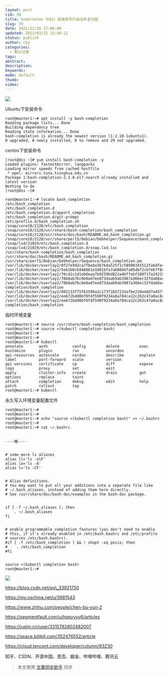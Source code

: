 ```yaml
---
layout: post
cid: 39
title: kubernetes（k8s）安装命令行自动补全功能
slug: 39
date: 2021/12/30 17:08:00
updated: 2022/03/25 15:44:12
status: publish
author: cby
categories: 
  - 默认分类
tags: 
abstract: 
description: 
keywords: 
mode: default
thumb: 
video: 
---
```



![](https://p3-juejin.byteimg.com/tos-cn-i-k3u1fbpfcp/1f6c9c76f1d04d2e9939b271bfcfa0ba~tplv-k3u1fbpfcp-zoom-1.image)

  

Ubuntu下安装命令

  

```shell
root@master1:~# apt install -y bash-completion
Reading package lists... Done
Building dependency tree      
Reading state information... Done
bash-completion is already the newest version (1:2.10-1ubuntu1).
0 upgraded, 0 newly installed, 0 to remove and 29 not upgraded.
```

  

centos下安装命令

  

```shell
[root@dss ~]# yum install bash-completion -y
Loaded plugins: fastestmirror, langpacks
Loading mirror speeds from cached hostfile
 * epel: mirrors.tuna.tsinghua.edu.cn
Package 1:bash-completion-2.1-8.el7.noarch already installed and latest version
Nothing to do
[root@dss ~]#
```

  

```shell
root@master1:~# locate bash_completion
/etc/bash_completion
/etc/bash_completion.d
/etc/bash_completion.d/apport_completion
/etc/bash_completion.d/git-prompt
/etc/profile.d/bash_completion.sh
/snap/core18/2128/etc/bash_completion
/snap/core18/2128/usr/share/bash-completion/bash_completion
/snap/core18/2128/usr/share/doc/bash/README.md.bash_completion.gz
/snap/core18/2128/usr/share/perl5/Debian/Debhelper/Sequence/bash_completion.pm
/snap/lxd/21029/etc/bash_completion.d
/snap/lxd/21029/etc/bash_completion.d/snap.lxd.lxc
/usr/share/bash-completion/bash_completion
/usr/share/doc/bash/README.md.bash_completion.gz
/usr/share/perl5/Debian/Debhelper/Sequence/bash_completion.pm
/var/lib/docker/overlay2/0f27e9d2ca7fbe8a3b764a525f1c58990345512fa6dfe4162aba3e05ccff5b56/diff/etc/bash_completion.d
/var/lib/docker/overlay2/5eb1b0cb946881e1081bfa7a608b6fa85dbf2cb7e67f84b038f3b8a85bd13196/diff/usr/local/lib/node_modules/npm/node_modules/dashdash/etc/dashdash.bash_completion.in
/var/lib/docker/overlay2/76c41c1d1eb6eaa7b9259bd822a4bffebf180717a24319d2ffec3b4dcae0e66a/merged/etc/bash_completion.d
/var/lib/docker/overlay2/78b8ab76c0e0ad7ee873daab9ab3987a366ec32fda68a4bb56a218c7f8806a58/merged/etc/profile.d/bash_completion.sh
/var/lib/docker/overlay2/78b8ab76c0e0ad7ee873daab9ab3987a366ec32fda68a4bb56a218c7f8806a58/merged/usr/share/bash-completion/bash_completion
/var/lib/docker/overlay2/802133f75f62596a2c173f1b57231efbe210eddd7a43770a62ca94c86ce2ca56/merged/usr/local/lib/node_modules/npm/node_modules/dashdash/etc/dashdash.bash_completion.in
/var/lib/docker/overlay2/ee672bdd0bf0fdf590f9234a8a784ca12c262c47a0ac8ab91acc0942dfafc339/diff/etc/profile.d/bash_completion.sh
/var/lib/docker/overlay2/ee672bdd0bf0fdf590f9234a8a784ca12c262c47a0ac8ab91acc0942dfafc339/diff/usr/share/bash-completion/bash_completion
```

  

临时环境变量

  

```shell
root@master1:~# source /usr/share/bash-completion/bash_completion
root@master1:~# source <(kubectl completion bash)
root@master1:~#
root@master1:~#
root@master1:~# kubectl
annotate       auth           config         delete         exec           kustomize      plugin         run            uncordon
api-resources  autoscale      cordon         describe       explain        label          port-forward   scale          version
api-versions   certificate    cp             diff           expose         logs           proxy          set            wait
apply          cluster-info   create         drain          get            options        replace        taint          
attach         completion     debug          edit           help           patch          rollout        top            
root@master1:~# kubectl
```

  

永久写入环境变量配置文件

  

```shell
root@master1:~#
root@master1:~#
root@master1:~# echo "source <(kubectl completion bash)" >> ~/.bashrc
root@master1:~#
root@master1:~# cat ~/.bashrc


----略----


# some more ls aliases
alias ll='ls -alF'
alias la='ls -A'
alias l='ls -CF'


# Alias definitions.
# You may want to put all your additions into a separate file like
# ~/.bash_aliases, instead of adding them here directly.
# See /usr/share/doc/bash-doc/examples in the bash-doc package.


if [ -f ~/.bash_aliases ]; then
    . ~/.bash_aliases
fi


# enable programmable completion features (you don't need to enable
# this, if it's already enabled in /etc/bash.bashrc and /etc/profile
# sources /etc/bash.bashrc).
#if [ -f /etc/bash_completion ] && ! shopt -oq posix; then
#    . /etc/bash_completion
#fi


source <(kubectl completion bash)
root@master1:~#
```

  

  

![](https://p3-juejin.byteimg.com/tos-cn-i-k3u1fbpfcp/f15584c5a770436f943162d88635f215~tplv-k3u1fbpfcp-zoom-1.image)  

  
  

https://blog.csdn.net/qq\_33921750

https://my.oschina.net/u/3981543

https://www.zhihu.com/people/chen-bu-yun-2

https://segmentfault.com/u/hppyvyv6/articles

https://juejin.cn/user/3315782802482007

https://space.bilibili.com/352476552/article

https://cloud.tencent.com/developer/column/93230

知乎、CSDN、开源中国、思否、掘金、哔哩哔哩、腾讯云

> 本文使用 [文章同步助手](https://juejin.cn/post/6940875049587097631) 同步